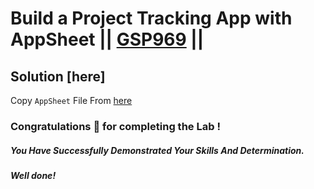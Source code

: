 # Build a Project Tracking App with AppSheet || [GSP969](https://www.cloudskillsboost.google/focuses/21231?parent=catalog) ||

## Solution [here] 

Copy `AppSheet` File From [here](https://www.appsheet.com/Template/AppDef?appName=CopyofAppSheetProjectTrackingApp-GSP969-654234330&utm_source=share_app_link#Home)

### Congratulations 🎉 for completing the Lab !

##### *You Have Successfully Demonstrated Your Skills And Determination.*

#### *Well done!*

 

 
